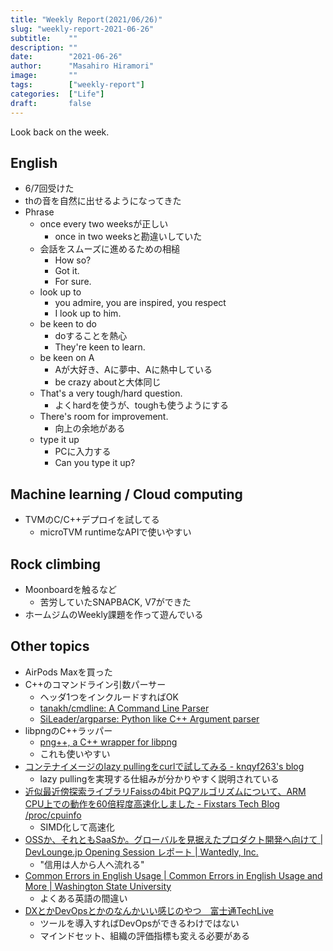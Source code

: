 ```yaml
---
title: "Weekly Report(2021/06/26)"
slug: "weekly-report-2021-06-26"
subtitle:    ""
description: ""
date:        "2021-06-26"
author:      "Masahiro Hiramori"
image:       ""
tags:        ["weekly-report"]
categories:  ["Life"]
draft:       false
---
```


Look back on the week.

## English

- 6/7回受けた
- thの音を自然に出せるようになってきた
- Phrase
    - once every two weeksが正しい
        - once in two weeksと勘違いしていた
    - 会話をスムーズに進めるための相槌
        - How so?
        - Got it.
        - For sure.
    - look up to
        - you admire, you are inspired, you respect
        - I look up to him.
    - be keen to do
        - doすることを熱心
        - They're keen to learn.
    - be keen on A
        - Aが大好き、Aに夢中、Aに熱中している
        - be crazy aboutと大体同じ
    - That's a very tough/hard question.
        - よくhardを使うが、toughも使うようにする
    - There's room for improvement.
        - 向上の余地がある
    - type it up
        - PCに入力する
        - Can you type it up?

## Machine learning / Cloud computing

- TVMのC/C++デプロイを試してる
    - microTVM runtimeなAPIで使いやすい

## Rock climbing

- Moonboardを触るなど
    - 苦労していたSNAPBACK, V7ができた
- ホームジムのWeekly課題を作って遊んでいる

## Other topics

- AirPods Maxを買った
-  C++のコマンドライン引数パーサー
    -  ヘッダ1つをインクルードすればOK
    - [tanakh/cmdline: A Command Line Parser](https://github.com/tanakh/cmdline)
    - [SiLeader/argparse: Python like C++ Argument parser](https://github.com/SiLeader/argparse)
- libpngのC++ラッパー
    - [png++, a C++ wrapper for libpng](https://www.nongnu.org/pngpp/)
    - これも使いやすい
- [コンテナイメージのlazy pullingをcurlで試してみる - knqyf263's blog](https://knqyf263.hatenablog.com/entry/2021/06/15/071057)
    - lazy pullingを実現する仕組みが分かりやすく説明されている
- [近似最近傍探索ライブラリFaissの4bit PQアルゴリズムについて、ARM CPU上での動作を60倍程度高速化しました - Fixstars Tech Blog /proc/cpuinfo](https://proc-cpuinfo.fixstars.com/2021/06/make-faiss-4bitpq-60x-faster-on-aarch64/)
    - SIMD化して高速化
- [OSSか、それともSaaSか。グローバルを見据えたプロダクト開発へ向けて | DevLounge.jp Opening Session レポート | Wantedly, Inc.](https://www.wantedly.com/companies/wantedly/post_articles/331344)
    - "信用は人から人へ流れる"
- [Common Errors in English Usage | Common Errors in English Usage and More | Washington State University](https://brians.wsu.edu/common-errors/)
    - よくある英語の間違い
- [DXとかDevOpsとかのなんかいい感じのやつ　富士通TechLive](https://www.slideshare.net/TokorotenNakayama/dxdevopstechlive)
    - ツールを導入すればDevOpsができるわけではない
    - マインドセット、組織の評価指標も変える必要がある

